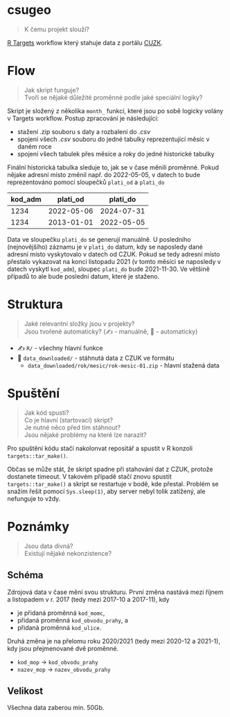 
<!-- README.md is generated from README.Rmd. Please edit that file -->

# csugeo

> K čemu projekt slouží?

[R Targets](https://books.ropensci.org/targets/) workflow který stahuje
data z portálu [CUZK](https://vdp.cuzk.cz/).

# Flow

> Jak skript funguje? <br/> Tvoří se nějaké důležité proměnné podle jaké
> speciální logiky? <br/>

Skript je složený z několika `month_` funkcí, které jsou po sobě logicky
volány v Targets workflow. Postup zpracování je následující:

- stažení .zip souboru s daty a rozbalení do *.csv*
- spojení všech *.csv* souboru do jedné tabulky reprezentující měsíc v
  daném roce
- spojení všech tabulek přes měsíce a roky do jedné historické tabulky

Finální historická tabulka sleduje to, jak se v čase měnili proměnné.
Pokud nějake adresní místo změnil např. do 2022-05-05, v datech to bude
reprezentováno pomocí sloupečků `plati_od` a `plati_do`

| kod_adm | plati_od   | plati_do   |
|---------|------------|------------|
| 1234    | 2022-05-06 | 2024-07-31 |
| 1234    | 2013-01-01 | 2022-05-05 |

Data ve sloupečku `plati_do` se generují manuálně. U posledního
(nejnovějšího) záznamu je v `plati_do` datum, kdy se naposledy dané
adresní místo vyskytovalo v datech od CZUK. Pokud se tedy adresní místo
přestalo vykazovat na konci listopadu 2021 (v tomto měsíci se naposledy
v datech vyskytl `kod_adm`), sloupec `plati_do` bude 2021-11-30. Ve
většině případů to ale bude poslední datum, které je staženo.

# Struktura

> Jaké relevantní složky jsou v projekty? <br/> Jsou tvořené
> automaticky? (✍️ - manuálně, 🤖 - automaticky) <br/>

- ✍️ `R/` - všechny hlavní funkce
- 🤖 `data_downloaded/` - stáhnutá data z CZUK ve formátu
  - `data_downloaded/rok/mesic/rok-mesic-01.zip` - hlavní stažená data

# Spuštění

> Jak kód spusti? <br/> Co je hlavní (startovací) skript? <br/> Je nutné
> něco před tím stáhnout? <br/> Jsou nějaké problémy na které lze
> narazit? <br/>

Pro spuštění kódu stačí nakolonvat repositář a spustit v R konzoli
`targets::tar_make()`.

Občas se může stát, že skript spadne při stahování dat z CZUK, protože
dostanete timeout. V takovém případě stačí znovu spustit
`targets::tar_make()` a skript se restartuje v bodě, kde přestal.
Problém se snažím řešit pomocí `Sys.sleep(1)`, aby server nebyl tolik
zatížený, ale nefunguje to vždy.

# Poznámky

> Jsou data divná? <br/> Existují nějaké nekonzistence? <br/>

## Schéma

Zdrojová data v čase mění svou strukturu. První změna nastává mezi
říjnem a listopadem v r. 2017 (tedy mezi 2017-10 a 2017-11), kdy

- je přidaná proměnná `kod_momc`,
- přidaná proměnná `kod_obvodu_prahy`, a
- přidaná proměnná `kod_ulice`.

Druhá změna je na přelomu roku 2020/2021 (tedy mezi 2020-12 a 2021-1),
kdy jsou přejmenované dvě proměnné.

- `kod_mop` -\> `kod_obvodu_prahy`
- `nazev_mop` -\> `nazev_obvodu_prahy`

## Velikost

Všechna data zaberou min. 50Gb.
